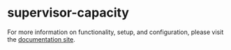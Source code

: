 # supervisor-capacity

For more information on functionality, setup, and configuration, please visit the [documentation site](https://flex-project-template-docs-2618-dev.twil.io/Feature%20Library/overview).
